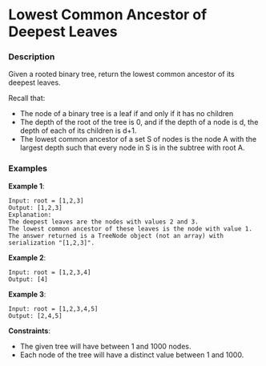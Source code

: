 # Lowest Common Ancestor of Deepest Leaves

### Description
Given a rooted binary tree, return the lowest common ancestor of its deepest leaves.

Recall that:
- The node of a binary tree is a leaf if and only if it has no children
- The depth of the root of the tree is 0, and if the depth of a node is d, the depth of each of its children is d+1.
- The lowest common ancestor of a set S of nodes is the node A with the largest depth such that every node in S is in the subtree with root A.
 
### Examples

**Example 1**:
```
Input: root = [1,2,3]
Output: [1,2,3]
Explanation: 
The deepest leaves are the nodes with values 2 and 3.
The lowest common ancestor of these leaves is the node with value 1.
The answer returned is a TreeNode object (not an array) with serialization "[1,2,3]".
```

**Example 2**:
```
Input: root = [1,2,3,4]
Output: [4]
```

**Example 3**:
```
Input: root = [1,2,3,4,5]
Output: [2,4,5]
```

**Constraints**:
- The given tree will have between 1 and 1000 nodes.
- Each node of the tree will have a distinct value between 1 and 1000.
